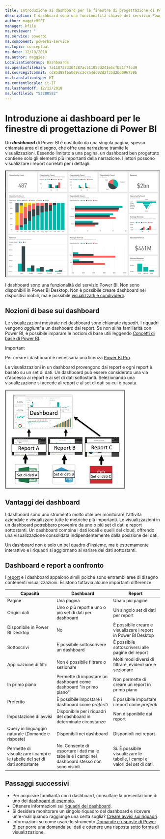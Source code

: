 ```yaml
---
title: Introduzione ai dashboard per le finestre di progettazione di Power BI
description: I dashboard sono una funzionalità chiave del servizio Power BI. I dashboard sono costituiti da una singola pagina, spesso chiamata area di disegno, che offre una narrazione tramite le visualizzazioni.
author: maggieMSFT
manager: kfile
ms.reviewer: ''
ms.service: powerbi
ms.component: powerbi-service
ms.topic: conceptual
ms.date: 12/10/2018
ms.author: maggies
LocalizationGroup: Dashboards
ms.openlocfilehash: 7a1187373304387ac511053d241e5cfb31f7fcd9
ms.sourcegitcommit: cd85d88fba0d9cc3c7a4dc03d2f35d2bd096759b
ms.translationtype: HT
ms.contentlocale: it-IT
ms.lasthandoff: 12/12/2018
ms.locfileid: "53280582"
---
```

# <a name="intro-to-dashboards-for-power-bi-designers"></a>Introduzione ai dashboard per le finestre di progettazione di Power BI

Un ***dashboard*** di Power BI è costituito da una singola pagina, spesso chiamata area di disegno, che offre una narrazione tramite le visualizzazioni. Essendo limitato a una pagina, un dashboard ben progettato contiene solo gli elementi più importanti della narrazione. I lettori possono visualizzare i report correlati per i dettagli.

![dashboard](media/service-dashboards/power-bi-dashboard2.png)

I dashboard sono una funzionalità del servizio Power BI. Non sono disponibili in Power BI Desktop. Non è possibile creare dashboard nei dispositivi mobili, ma è possibile [visualizzarli e condividerli](mobile-apps-view-dashboard.md).

## <a name="dashboard-basics"></a>Nozioni di base sui dashboard 

Le visualizzazioni mostrate nel dashboard sono chiamate *riquadri*. I riquadri vengono *aggiunti* a un dashboard dai report. Se non si ha familiarità con Power BI, è possibile imparare le nozioni di base utili leggendo [Concetti di base di Power BI](service-basic-concepts.md).

> [!IMPORTANT]
> Per creare i dashboard è necessaria una licenza [Power BI Pro](service-free-vs-pro.md).

Le visualizzazioni in un dashboard provengono dai report e ogni report è basato su un set di dati. Un dashboard può essere considerato una via d'accesso ai report e ai set di dati sottostanti. Selezionando una visualizzazione si accede al report e al set di dati su cui è basata.

![Diagramma che illustra la relazione tra dashboard, report e set di dati](media/service-dashboards/power-bi-diagram.png)

## <a name="advantages-of-dashboards"></a>Vantaggi dei dashboard
I dashboard sono uno strumento molto utile per monitorare l'attività aziendale e visualizzare tutte le metriche più importanti. Le visualizzazioni in un dashboard potrebbero provenire da uno o più set di dati e report sottostanti. Un dashboard combina i dati locali e quelli del cloud, offrendo una visualizzazione consolidata indipendentemente dalla posizione dei dati.

Un dashboard non è solo un bel quadro d'insieme, ma è estremamente interattivo e i riquadri si aggiornano al variare dei dati sottostanti.

## <a name="dashboards-versus-reports"></a>Dashboard e report a confronto
I [report](service-reports.md) e i dashboard appaiono simili poiché sono entrambi aree di disegno contenenti visualizzazioni. Esistono tuttavia alcune importanti differenze.

| **Capacità** | **Dashboard** | **Report** |
| --- | --- | --- |
| Pagine |Una pagina |Una o più pagine |
| Origini dati |Uno o più report e uno o più set di dati per dashboard |Un singolo set di dati per report |
| Disponibile in Power BI Desktop |No | È possibile creare e visualizzare i report in Power BI Desktop |
| Sottoscrivi |È possibile sottoscrivere un dashboard |È possibile sottoscriversi alle pagine del report |
| Applicazione di filtri |Non è possibile filtrare o sezionare |Molti modi diversi di filtrare, evidenziare e sezionare |
| In primo piano |Permette di impostare un dashboard come dashboard "in primo piano" |Non permette di creare un report in primo piano |
| Preferito | È possibile impostare i dashboard come *preferiti* | È possibile impostare i report come *preferiti*
| Impostazione di avvisi |Disponibile per i riquadri del dashboard in determinate circostanze |Non disponibile dai report |
| Query in linguaggio naturale (Domande e risposte) |Disponibili nei dashboard | Disponibili nei report |
| Permette di visualizzare i campi e le tabelle del set di dati sottostante |No. Consente di esportare i dati ma le tabelle e i campi nel dashboard stesso non sono visibili. |Sì. È possibile visualizzare le tabelle, i campi e valori del set di dati. |


## <a name="next-steps"></a>Passaggi successivi
* Per acquisire familiarità con i dashboard, consultare la presentazione di uno dei [dashboard di esempio](sample-tutorial-connect-to-the-samples.md).
* Ottenere informazioni sui [riquadri del dashboard](service-dashboard-tiles.md).
* Si desidera monitorare un singolo riquadro del dashboard e ricevere un'e-mail quando raggiunge una certa soglia? [Creare avvisi sui riquadri](service-set-data-alerts.md).
* Informazioni su come usare lo strumento [Domande e risposte di Power BI](power-bi-tutorial-q-and-a.md) per porre una domanda sui dati e ottenere una risposta sotto forma di visualizzazione.
